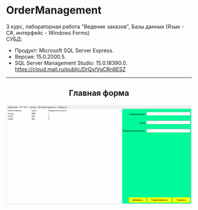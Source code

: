 # OrderManagement
3 курс, лабораторная работа "Ведение заказов", Базы данных (Язык - С#, интерфейс - Windows Forms)  
СУБД:  
- Продукт: Microsoft SQL Server Express. 
- Версия: 15.0.2000.5. 
- SQL Server Management Studio: 15.0.18390.0.  
https://cloud.mail.ru/public/DrQv/VgCRn8ESZ
<hr/>
<h2 align="center">Главная форма</h2>
<p align="center">
  <a href="https://raw.githubusercontent.com/kontr24/OrderManagement/a11c03f4f186138f4242f81a20ab74e87b03513c/ScreenshotsApplication/MainForm.png"><img src="https://github.com/kontr24/OrderManagement/blob/a11c03f4f186138f4242f81a20ab74e87b03513c/ScreenshotsApplication/MainForm.png"></img></a>
</p>
